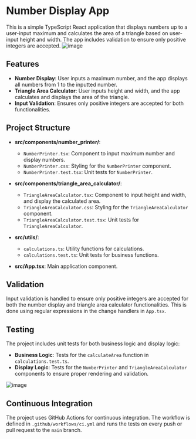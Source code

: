# Number Display App

This is a simple TypeScript React application that displays numbers up to a user-input maximum and calculates the area of a triangle based on user-input height and width. The app includes validation to ensure only positive integers are accepted.
![image](https://github.com/user-attachments/assets/fa35ee9a-1992-44ed-91aa-ae82be27d936)

## Features

- **Number Display**: User inputs a maximum number, and the app displays all numbers from 1 to the inputted number.
- **Triangle Area Calculator**: User inputs height and width, and the app calculates and displays the area of the triangle.
- **Input Validation**: Ensures only positive integers are accepted for both functionalities.

## Project Structure

- **src/components/number_printer/**:
  - `NumberPrinter.tsx`: Component to input maximum number and display numbers.
  - `NumberPrinter.css`: Styling for the `NumberPrinter` component.
  - `NumberPrinter.test.tsx`: Unit tests for `NumberPrinter`.

- **src/components/triangle_area_calculator/**:
  - `TriangleAreaCalculator.tsx`: Component to input height and width, and display the calculated area.
  - `TriangleAreaCalculator.css`: Styling for the `TriangleAreaCalculator` component.
  - `TriangleAreaCalculator.test.tsx`: Unit tests for `TriangleAreaCalculator`.

- **src/utils/**:
  - `calculations.ts`: Utility functions for calculations.
  - `calculations.test.ts`: Unit tests for business functions.

- **src/App.tsx**: Main application component.

## Validation

Input validation is handled to ensure only positive integers are accepted for both the number display and triangle area calculator functionalities. This is done using regular expressions in the change handlers in `App.tsx`.

## Testing

The project includes unit tests for both business logic and display logic:
- **Business Logic**: Tests for the `calculateArea` function in `calculations.test.ts`.
- **Display Logic**: Tests for the `NumberPrinter` and `TriangleAreaCalculator` components to ensure proper rendering and validation.
  
![image](https://github.com/user-attachments/assets/222a1212-276f-4b46-8866-92e3efb35287)

## Continuous Integration

The project uses GitHub Actions for continuous integration. The workflow is defined in `.github/workflows/ci.yml` and runs the tests on every push or pull request to the `main` branch.
